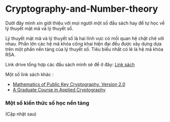 # Cryptography-and-Number-theory
Dưới đây mình xin giới thiệu với mọi người một số đầu sách hay để tự học về lý thuyết mật mã và lý thuyết số. 

Lý thuyết mật mã và lý thuyết số là hai lĩnh vực có mối quan hệ chặt chẽ với nhau. Phần lớn các hệ mã khóa công khai hiện đại đều được xây dựng dựa trên một phần nền tảng của lý thuyết số. Tiêu biểu nhất có lẽ là hệ mã khóa RSA. 

Link drive tổng hợp các đầu sách mình sẽ để ở đây: [Link sách](https://drive.google.com/drive/folders/1mao5fHDoW-u82mo-4-lQnS2LUwmDhrcj?usp=sharing)

Một số link sách khác : 
- [Mathematics of Public Key Cryptography. Version 2.0](https://www.math.auckland.ac.nz/~sgal018/crypto-book/main.pdf)
- [A Graduate Course in Applied Cryptography](https://toc.cryptobook.us/book.pdf)


### Một số kiến thức số học nền tảng

(Cập nhật sau)
